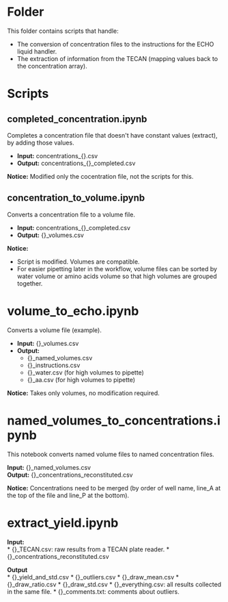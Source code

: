 # Folder

This folder contains scripts that handle:  
* The conversion of concentration files to the instructions for the ECHO liquid handler.
* The extraction of information from the TECAN (mapping values back to the concentration array).

# Scripts

## completed_concentration.ipynb

Completes a concentration file that doesn't have constant values (extract), by adding those values.

* **Input:** concentrations_{}.csv
* **Output:** concentrations_{}_completed.csv
 	
**Notice:** Modified only the cocentration file, not the scripts for this.

## concentration_to_volume.ipynb

Converts a concentration file to a volume file.

* **Input:** concentrations_{}_completed.csv
* **Output:** {}_volumes.csv

**Notice:**  
* Script is modified. Volumes are compatible.
* For easier pipetting later in the workflow, volume files can be sorted by water volume or amino acids volume so that high volumes are grouped together.

# volume_to_echo.ipynb

Converts a volume file (example).

* **Input:** {}_volumes.csv
* **Output:**    
	* {}_named_volumes.csv
	* {}_instructions.csv
	* {}_water.csv (for high volumes to pipette)
	* {}_aa.csv (for high volumes to pipette)

**Notice:** Takes only volumes, no modification required.

# named_volumes_to_concentrations.ipynb

This notebook converts named volume files to named concentration files. 

**Input:** {}_named_volumes.csv    
**Output:** {}_concentrations_reconstituted.csv    

**Notice:** Concentrations need to be merged (by order of well name, line_A at the top of the file and line_P at the bottom).

# extract_yield.ipynb

**Input:**  
	* {}_TECAN.csv: raw results from a TECAN plate reader.
	* {}_concentrations_reconstituted.csv

**Output**  
	* {}_yield_and_std.csv
	* {}_outliers.csv
	* {}_draw_mean.csv
	* {}_draw_ratio.csv
	* {}_draw_std.csv
	* {}_everything.csv: all results collected in the same file.
	* {}_comments.txt: comments about outliers.
